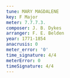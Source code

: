 ```yaml
---
tune: MARY MAGDALENE
key: F Major
meter: 7.7.7.3.
composer: J. B. Dykes
arranger: F. E. Belden
year: 1771-1854
anacrusis: 0
meter_error: '0'
time_signature: 4/4
meterError: 0
timeSignature: 4/4
---
```

